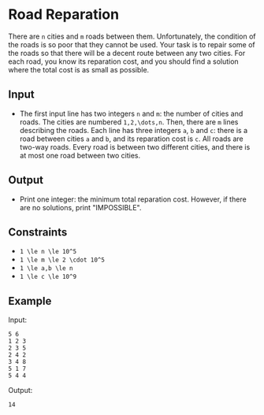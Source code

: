 # Road Reparation 

There are ```n``` cities and ```m``` roads between them. Unfortunately, the condition of the roads is so poor that they cannot be used. Your task is to repair some of the roads so that there will be a decent route between any two cities.
For each road, you know its reparation cost, and you should find a solution where the total cost is as small as possible.
## Input
- The first input line has two integers ```n``` and ```m```: the number of cities and roads. The cities are numbered ```1,2,\dots,n```.
Then, there are ```m``` lines describing the roads. Each line has three integers ```a```, ```b``` and ```c```: there is a road between cities ```a``` and ```b```, and its reparation cost is ```c```. All roads are two-way roads.
Every road is between two different cities, and there is at most one road between two cities.
## Output
- Print one integer: the minimum total reparation cost. However, if there are no solutions, print "IMPOSSIBLE".
## Constraints

- ```1 \le n \le 10^5```
- ```1 \le m \le 2 \cdot 10^5```
- ```1 \le a,b \le n```
- ```1 \le c \le 10^9```

## Example
Input:
```
5 6
1 2 3
2 3 5
2 4 2
3 4 8
5 1 7
5 4 4
```

Output:
```
14
```
